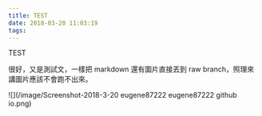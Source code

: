 ```yaml
---
title: TEST
date: 2018-03-20 11:03:19
tags:
---
```


TEST

很好，又是測試文，一樣把 markdown 還有圖片直接丟到 raw branch，照理來講圖片應該不會跑不出來。

![](/image/Screenshot-2018-3-20 eugene87222 eugene87222 github io.png)